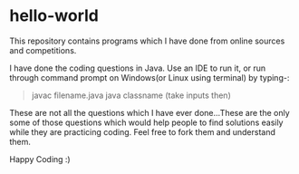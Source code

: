 # hello-world
This repository contains programs which I have done from online sources and competitions.

I have done the coding questions in Java.
Use an IDE to run it, or run through command prompt on Windows(or Linux using terminal) by typing-:
> javac filename.java
> java classname
 (take inputs then)

These are not all the questions which I have ever done...These are the only some of those questions which would help people to find solutions easily
while they are practicing coding.
Feel free to fork them and understand them.

Happy Coding :)
